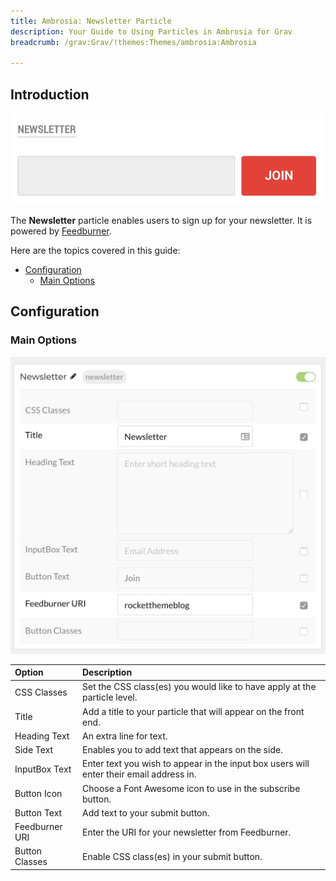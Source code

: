 ```yaml
---
title: Ambrosia: Newsletter Particle
description: Your Guide to Using Particles in Ambrosia for Grav
breadcrumb: /grav:Grav/!themes:Themes/ambrosia:Ambrosia

---
```


## Introduction

![](assets/particle_newsletter1.jpeg)

The **Newsletter** particle enables users to sign up for your newsletter. It is powered by [Feedburner](http://feedburner.google.com/).

Here are the topics covered in this guide:

* [Configuration](#configuration)
    - [Main Options](#main-options)

## Configuration

### Main Options 

![](assets/particle_newsletter2.jpeg)

| Option         | Description                                                                             |
| :-----         | :-----                                                                                  |
| CSS Classes    | Set the CSS class(es) you would like to have apply at the particle level.               |
| Title          | Add a title to your particle that will appear on the front end.                         |
| Heading Text   | An extra line for text.                                                                 |
| Side Text      | Enables you to add text that appears on the side.                                       |
| InputBox Text  | Enter text you wish to appear in the input box users will enter their email address in. |
| Button Icon    | Choose a Font Awesome icon to use in the subscribe button.                              |
| Button Text    | Add text to your submit button.                                                         |
| Feedburner URI | Enter the URI for your newsletter from Feedburner.                                      |
| Button Classes | Enable CSS class(es) in your submit button.                                             |
